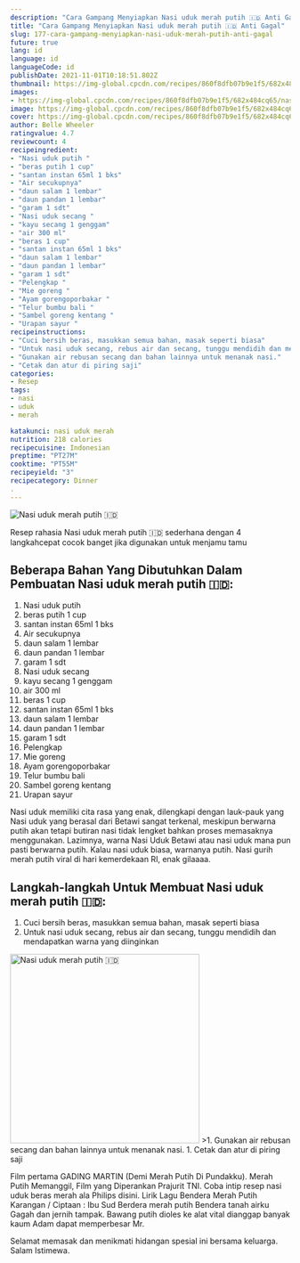 ```yaml
---
description: "Cara Gampang Menyiapkan Nasi uduk merah putih 🇮🇩 Anti Gagal"
title: "Cara Gampang Menyiapkan Nasi uduk merah putih 🇮🇩 Anti Gagal"
slug: 177-cara-gampang-menyiapkan-nasi-uduk-merah-putih-anti-gagal
future: true
lang: id
language: id
languageCode: id
publishDate: 2021-11-01T10:18:51.802Z 
thumbnail: https://img-global.cpcdn.com/recipes/860f8dfb07b9e1f5/682x484cq65/nasi-uduk-merah-putih-foto-resep-utama.png
images:
- https://img-global.cpcdn.com/recipes/860f8dfb07b9e1f5/682x484cq65/nasi-uduk-merah-putih-foto-resep-utama.png
image: https://img-global.cpcdn.com/recipes/860f8dfb07b9e1f5/682x484cq65/nasi-uduk-merah-putih-foto-resep-utama.png
cover: https://img-global.cpcdn.com/recipes/860f8dfb07b9e1f5/682x484cq65/nasi-uduk-merah-putih-foto-resep-utama.png
author: Belle Wheeler
ratingvalue: 4.7
reviewcount: 4
recipeingredient:
- "Nasi uduk putih "
- "beras putih 1 cup"
- "santan instan 65ml 1 bks"
- "Air secukupnya"
- "daun salam 1 lembar"
- "daun pandan 1 lembar"
- "garam 1 sdt"
- "Nasi uduk secang "
- "kayu secang 1 genggam"
- "air 300 ml"
- "beras 1 cup"
- "santan instan 65ml 1 bks"
- "daun salam 1 lembar"
- "daun pandan 1 lembar"
- "garam 1 sdt"
- "Pelengkap "
- "Mie goreng "
- "Ayam gorengoporbakar "
- "Telur bumbu bali "
- "Sambel goreng kentang "
- "Urapan sayur "
recipeinstructions:
- "Cuci bersih beras, masukkan semua bahan, masak seperti biasa"
- "Untuk nasi uduk secang, rebus air dan secang, tunggu mendidih dan mendapatkan warna yang diinginkan"
- "Gunakan air rebusan secang dan bahan lainnya untuk menanak nasi."
- "Cetak dan atur di piring saji"
categories:
- Resep
tags:
- nasi
- uduk
- merah

katakunci: nasi uduk merah 
nutrition: 218 calories
recipecuisine: Indonesian
preptime: "PT27M"
cooktime: "PT55M"
recipeyield: "3"
recipecategory: Dinner
. 
---
```



![Nasi uduk merah putih 🇮🇩](https://img-global.cpcdn.com/recipes/860f8dfb07b9e1f5/682x484cq65/nasi-uduk-merah-putih-foto-resep-utama.png)

Resep rahasia Nasi uduk merah putih 🇮🇩  sederhana dengan 4 langkahcepat cocok banget jika digunakan untuk menjamu tamu

<!--inarticleads1-->

## Beberapa Bahan Yang Dibutuhkan Dalam Pembuatan Nasi uduk merah putih 🇮🇩:

1. Nasi uduk putih 
1. beras putih 1 cup
1. santan instan 65ml 1 bks
1. Air secukupnya
1. daun salam 1 lembar
1. daun pandan 1 lembar
1. garam 1 sdt
1. Nasi uduk secang 
1. kayu secang 1 genggam
1. air 300 ml
1. beras 1 cup
1. santan instan 65ml 1 bks
1. daun salam 1 lembar
1. daun pandan 1 lembar
1. garam 1 sdt
1. Pelengkap 
1. Mie goreng 
1. Ayam gorengoporbakar 
1. Telur bumbu bali 
1. Sambel goreng kentang 
1. Urapan sayur 

Nasi uduk memiliki cita rasa yang enak, dilengkapi dengan lauk-pauk yang Nasi uduk yang berasal dari Betawi sangat terkenal, meskipun berwarna putih akan tetapi butiran nasi tidak lengket bahkan proses memasaknya menggunakan. Lazimnya, warna Nasi Uduk Betawi atau nasi uduk mana pun pasti berwarna putih. Kalau nasi uduk biasa, warnanya putih. Nasi gurih merah putih viral di hari kemerdekaan RI, enak gilaaaa. 

<!--inarticleads2-->

## Langkah-langkah Untuk Membuat Nasi uduk merah putih 🇮🇩:

1. Cuci bersih beras, masukkan semua bahan, masak seperti biasa
1. Untuk nasi uduk secang, rebus air dan secang, tunggu mendidih dan mendapatkan warna yang diinginkan
<img class="lazyload" data-src="https://img-global.cpcdn.com/steps/c6f3f58602e3f782/160x128cq70/nasi-uduk-merah-putih-langkah-memasak-2-foto.png" alt="Nasi uduk merah putih 🇮🇩" width="340" height="340">
>1. Gunakan air rebusan secang dan bahan lainnya untuk menanak nasi.
1. Cetak dan atur di piring saji


Film pertama GADING MARTIN (Demi Merah Putih Di Pundakku). Merah Putih Memanggil, Film yang Diperankan Prajurit TNI. Coba intip resep nasi uduk beras merah ala Philips disini. Lirik Lagu Bendera Merah Putih Karangan / Ciptaan : Ibu Sud Berdera merah putih Bendera tanah airku Gagah dan jernih tampak. Bawang putih dioles ke alat vital dianggap banyak kaum Adam dapat memperbesar Mr. 

Selamat memasak dan menikmati hidangan spesial ini bersama keluarga. Salam Istimewa.
